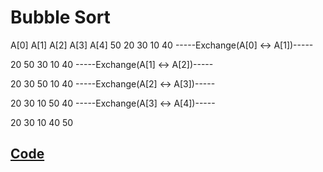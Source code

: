 # Bubble Sort

A[0]  A[1]  A[2]  A[3]  A[4]
 50    20    30    10    40
-----Exchange(A[0] ↔ A[1])-----

 20    50    30    10    40
-----Exchange(A[1] ↔ A[2])-----

 20    30    50    10    40
-----Exchange(A[2] ↔ A[3])-----

 20    30    10    50    40
-----Exchange(A[3] ↔ A[4])-----

 20    30    10    40    50

 

## [Code]()